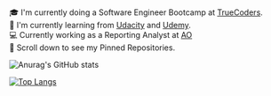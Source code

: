 🎓  I'm currently doing a Software Engineer Bootcamp at [TrueCoders](https://truecoders.io/). <br />
🌱  I'm currently learning from [Udacity](https://www.udacity.com/) and [Udemy](https://www.udemy.com/course/100-days-of-code/learn/lecture/19211052#search).<br />
💻  Currently working as a Reporting Analyst at [AO](https://www.linkedin.com/company/american-income-life-ao/)<br />
📌  Scroll down to see my Pinned Repositories.

![Anurag's GitHub stats](https://github-readme-stats.vercel.app/api?username=mluanastevensc&show_icons=true&theme=tokyonight)

[![Top Langs](https://github-readme-stats.vercel.app/api/top-langs/?username=mluanastevensc)](https://github.com/anuraghazra/github-readme-stats)

